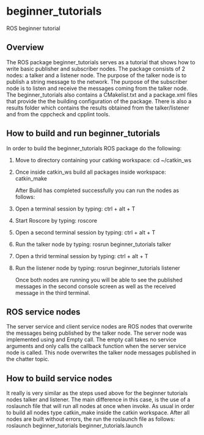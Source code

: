 # beginner_tutorials
ROS beginner tutorial

## Overview
The ROS package beginner_tutorials serves as a tutorial that shows how to write basic publisher and subscriber nodes. The package consists of 2 nodes: a talker and a listener node. The purpose of the talker node is to publish a string message to the network. The purpose of the subscriber node is to listen and receive the messages coming from the talker node. The beginner_tutorials also contains a CMakelist.txt and a package.xml files that provide the the building configuration of the package. There is also a results folder which contains the results obtained from the talker/listener and from the cppcheck and cpplint tools. 

## How to build and run beginner_tutorials
In order to build the beginner_tutorials ROS package do the following:

1. Move to directory containing your catking workspace:
   cd ~/catkin_ws 
2. Once inside catkin_ws build all packages inside workspace:
   catkin_make 

   After Build has completed successfully you can run the nodes as follows:

1. Open a terminal session by typing: 
   ctrl + alt + T 
2. Start Roscore by typing:
   roscore 
3. Open a second terminal session by typing:
   ctrl + alt + T 
4. Run the talker node by typing:
   rosrun beginner_tutorials talker 
5. Open a thrid terminal session by typing:
   ctrl + alt + T 
6. Run the listener node by typing:
   rosrun beginner_tutorials listener 

   Once both nodes are running you will be able to see the published messages in the second console screen as well as the received message in the third terminal.

## ROS service nodes 
The server service and client service nodes are ROS nodes that overwrite the messages being published by the talker node. The server node was implemented using and Empty call. The empty call takes no service arguments and only calls the callback function when the server service node is called. This node overwrites the talker node messages published in the chatter topic.

## How to build service nodes
It really is very similar as the steps used above for the beginner tutorials nodes talker and listener. The main difference in this case, is the use of a roslaunch file that will run all nodes at once when invoke.
As usual in order to build all nodes type catkin_make inside the catkin workspace.
After all nodes are built without errors, the run the roslaunch file as follows:
roslaunch beginner_tutorials beginner_tutorials.launch 

